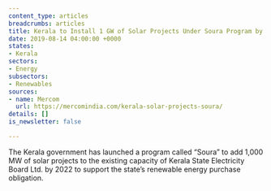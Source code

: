 ```yaml
---
content_type: articles
breadcrumbs: articles
title: Kerala to Install 1 GW of Solar Projects Under Soura Program by 2022
date: 2019-08-14 04:00:00 +0000
states:
- Kerala
sectors:
- Energy
subsectors:
- Renewables
sources:
- name: Mercom
  url: https://mercomindia.com/kerala-solar-projects-soura/
details: []
is_newsletter: false

---
```

The Kerala government has launched a program called “Soura” to add 1,000 MW of solar projects to the existing capacity of Kerala State Electricity Board Ltd. by 2022 to support the state’s renewable energy purchase obligation.
